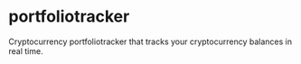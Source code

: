 # portfoliotracker
Cryptocurrency portfoliotracker that tracks your cryptocurrency balances in real time.
